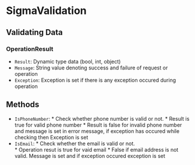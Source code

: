 # SigmaValidation
## Validating Data
### OperationResult<T>
- `Result`: Dynamic type data (bool, int, object)
- `Message`: String value denoting success and failure of request or operation
- `Exception`: Exception is set if there is any exception occured during operation
## Methods
- `IsPhoneNumber`:  * Check whether phone number is valid or not.
                    * Result is true for valid phone number
                    * Result is false for invalid phone number and message is set in error message, if exception has occured while checking then Exception is set
- `IsEmail`: * Check whether the email is valid or not. 					
             * Operation resut is true for vaid email
             * False if email address is not valid. Message is set and if exception occured exception is set